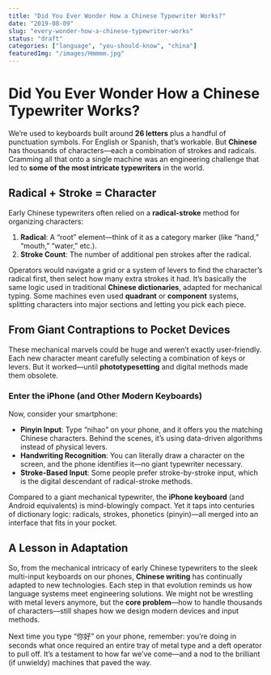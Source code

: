 ```yaml
---
title: "Did You Ever Wonder How a Chinese Typewriter Works?"
date: "2019-08-09"
slug: "every-wonder-how-a-chinese-typewriter-works"
status: "draft"
categories: ["language", "you-should-know", "china"]
featuredImg: "/images/Hmmmm.jpg"
---
```


# Did You Ever Wonder How a Chinese Typewriter Works?

We’re used to keyboards built around **26 letters** plus a handful of punctuation symbols. For English or Spanish, that’s workable. But **Chinese** has thousands of characters—each a combination of strokes and radicals. Cramming all that onto a single machine was an engineering challenge that led to **some of the most intricate typewriters** in the world.

## Radical + Stroke = Character
Early Chinese typewriters often relied on a **radical-stroke** method for organizing characters:
1. **Radical**: A “root” element—think of it as a category marker (like “hand,” “mouth,” “water,” etc.).
2. **Stroke Count**: The number of additional pen strokes after the radical.

Operators would navigate a grid or a system of levers to find the character’s radical first, then select how many extra strokes it had. It’s basically the same logic used in traditional **Chinese dictionaries**, adapted for mechanical typing. Some machines even used **quadrant** or **component** systems, splitting characters into major sections and letting you pick each piece.

## From Giant Contraptions to Pocket Devices
These mechanical marvels could be huge and weren’t exactly user-friendly. Each new character meant carefully selecting a combination of keys or levers. But it worked—until **phototypesetting** and digital methods made them obsolete.

### Enter the iPhone (and Other Modern Keyboards)
Now, consider your smartphone:
- **Pinyin Input**: Type “nihao” on your phone, and it offers you the matching Chinese characters. Behind the scenes, it’s using data-driven algorithms instead of physical levers.
- **Handwriting Recognition**: You can literally draw a character on the screen, and the phone identifies it—no giant typewriter necessary.
- **Stroke-Based Input**: Some people prefer stroke-by-stroke input, which is the digital descendant of radical-stroke methods.

Compared to a giant mechanical typewriter, the **iPhone keyboard** (and Android equivalents) is mind-blowingly compact. Yet it taps into centuries of dictionary logic: radicals, strokes, phonetics (pinyin)—all merged into an interface that fits in your pocket.

## A Lesson in Adaptation
So, from the mechanical intricacy of early Chinese typewriters to the sleek multi-input keyboards on our phones, **Chinese writing** has continually adapted to new technologies. Each step in that evolution reminds us how language systems meet engineering solutions. We might not be wrestling with metal levers anymore, but the **core problem**—how to handle thousands of characters—still shapes how we design modern devices and input methods.

Next time you type “你好” on your phone, remember: you’re doing in seconds what once required an entire tray of metal type and a deft operator to pull off. It’s a testament to how far we’ve come—and a nod to the brilliant (if unwieldy) machines that paved the way.